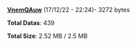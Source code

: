 [**VnemQAuw**](/data/VnemQAuw.txt) (17/12/22 - 22:24)- 3272 bytes

**Total Datas**: 439

**Total Size**: 2.52 MB / 2.5 MB